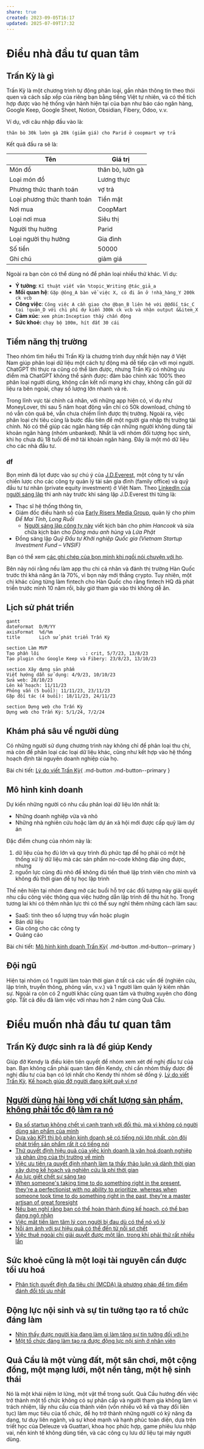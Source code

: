 ```yaml
---
share: true
created: 2023-09-05T16:17
updated: 2025-07-09T17:32
---
```

# Điều nhà đầu tư quan tâm
## Trấn Kỳ là gì
Trấn Kỳ là một chương trình tự động phân loại, gắn nhãn thông tin theo thói quen và cách sắp xếp của riêng bạn bằng tiếng Việt tự nhiên, và có thể tích hợp được vào hệ thống vận hành hiện tại của bạn như báo cáo ngân hàng, Google Keep, Google Sheet, Notion, Obsidian, Fibery, Odoo, v.v.

Ví dụ, với câu nhập đầu vào là:

```
thăn bò 30k lườn gà 20k (giảm giá) cho Parid ở coopmart vợ trả
```

Kết quả đầu ra sẽ là:

| Tên                         | Giá trị          |
| --------------------------- | ---------------- |
| Món đồ                      | thăn bò, lườn gà |
| Loại món đồ                 | Lương thực       |
| Phương thức thanh toán      | vợ trả           |
| Loại phương thức thanh toán | Tiền mặt         |
| Nơi mua                     | CoopMart         |
| Loại nơi mua                | Siêu thị         |
| Người thụ hưởng             | Parid            |
| Loại người thụ hưởng        | Gia đình         |
| Số tiền                     | 50000            |
| Ghi chú                     | giảm giá         |

Ngoài ra bạn còn có thể dùng nó để phân loại nhiều thứ khác. Ví dụ:
- **Ý tưởng**: `Kĩ thuật viết văn %topic_Writing @tác_giả_a`
- **Mối quan hệ**: `Gặp @ông_A bàn về việc X, có đi ăn ở !nhà_hàng_Y 200k ck vcb`
- **Công việc**: `Công việc A cần giao cho @bạn_B liên hệ với @@đối_tác_C tại !quán_D với chi phí dự kiến 300k ck vcb và nhận output &&item_X`
- **Cảm xúc**: `xem phim:Inception thấy chấn động`
- **Sức khoẻ:** `chạy bộ 100m, hít đất 30 cái`

## Tiềm năng thị trường
Theo nhóm tìm hiểu thì Trấn Kỳ là chương trình duy nhất hiện nay ở Việt Nam giúp phân loại dữ liệu một cách tự động mà dễ tiếp cận với mọi người. ChatGPT thì thực ra cũng có thể làm được, nhưng Trấn Kỳ có những ưu điểm mà ChatGPT không thể sánh được: đảm bảo chính xác 100% theo phân loại người dùng, không cần kết nối mạng khi chạy, không cần gửi dữ liệu ra bên ngoài, chạy số lượng lớn nhanh và rẻ.

Trong lĩnh vực tài chính cá nhân, với những app hiện có, ví dụ như MoneyLover, thì sau 5 năm hoạt động vẫn chỉ có 50k download, chứng tỏ nó vẫn còn quá bé, vẫn chưa chiếm lĩnh được thị trường. Ngoài ra, việc phân loại chi tiêu cũng là bước đầu tiên để một người gia nhập thị trường tài chính. Nó có thể giúp các ngân hàng tiếp cận những người không dùng tài khoản ngân hàng (nhóm unbanked). Nhất là với nhóm đối tượng học sinh, khi họ chưa đủ 18 tuổi để mở tài khoản ngân hàng. Đây là một mỏ dữ liệu cho các nhà đầu tư.

### df
Bọn mình đã lọt được vào sự chú ý của [J.D.Everest](https://www.jdeverest.com/), một công ty tư vấn chiến lược cho các công ty quản lý tài sản gia đình (family office) và quỹ đầu tư tư nhân (private equity investment) ở Việt Nam. Theo [LinkedIn của người sáng lập](https://www.linkedin.com/in/swimano/) thì anh này trước khi sáng lập J.D.Everest thì từng là:
- Thạc sĩ hệ thống thông tin,
- Giám đốc điều hành số của [Early Risers Media Group](https://tuoitre.vn/early-risers-ke-hoach-dua-phim-viet-ra-the-gioi-20220424113728409.htm "Early Risers và kế hoạch đưa phim Việt ra thế giới - Tuổi Trẻ Online"), quản lý cho phim *Để Mai Tính*, *Long Ruồi*
    - [Người sáng lập công ty này](https://tuoitre.vn/vy-vincent-ngo---nguoi-tram-lang-271245.htm) viết kịch bản cho phim *Hancook* và sửa chữa kịch bản cho *Dòng máu anh hùng* và *Lửa Phật*
- Đồng sáng lập *Quỹ Đầu tư Khởi nghiệp Quốc gia (Vietnam Startup Investment Fund – VNSIF)*

Bạn có thể xem [các ghi chép của bọn mình khi ngồi nói chuyện với họ](./Nh%C3%A0%20%C4%91%E1%BA%A7u%20t%C6%B0/J.D.%20Everest.md).

Bên này nói rằng nếu làm app thu chi cá nhân và đánh thị trường Hàn Quốc trước thì khả năng ăn là 70%, vì bọn này mới thắng crypto. Tuy nhiên, một chị khác cũng từng làm fintech cho Hàn Quốc cho rằng fintech HQ đã phát triển trước mình 10 năm rồi, bây giờ tham gia vào thì không dễ ăn.

## Lịch sử phát triển
```mermaid
gantt
dateFormat  D/M/YY
axisFormat  %d/%m
title       Lịch sử phát triển Trấn Kỳ

section Làm MVP
Tạo phần lõi                 : crit, 5/7/23, 13/8/23
Tạo plugin cho Google Keep và Fibery: 23/8/23, 13/10/23

section Xây dựng sản phẩm
Viết hướng dẫn sử dụng: 4/9/23, 10/10/23
Sửa web: 28/10/23
Lên kế hoạch: 11/11/23
Phỏng vấn (5 buổi): 11/11/23, 23/11/23
Gặp đối tác (4 buổi): 18/11/23, 24/11/23

section Dựng web cho Trấn Kỳ
Dựng web cho Trấn Kỳ: 5/1/24, 7/2/24
```

## Khám phá sâu về người dùng
Có những người sử dụng chương trình này không chỉ để phân loại thu chi, mà còn để phân loại các loại dữ liệu khác, cũng như kết hợp vào hệ thống hoạch định tài nguyên doanh nghiệp của họ.

Bài chi tiết: [Lý do viết Trấn Kỳ](../../9%20Blog/L%C3%BD%20do%20vi%E1%BA%BFt%20Tr%E1%BA%A5n%20K%E1%BB%B3.md){ .md-button .md-button--primary }

## Mô hình kinh doanh
Dự kiến những người có nhu cầu phân loại dữ liệu lớn nhất là:
- Những doanh nghiệp vừa và nhỏ
- Những nhà nghiên cứu hoặc làm dự án xã hội mới được cấp quỹ làm dự án

Đặc điểm chung của nhóm này là:
1. dữ liệu của họ đủ lớn và quy trình đủ phức tạp để họ phải có một hệ thống xử lý dữ liệu mà các sản phẩm no-code không đáp ứng được, nhưng 
2. nguồn lực cũng đủ nhỏ để không đủ tiền thuê lập trình viên cho mình và không đủ thời gian để tự học lập trình

Thế nên hiện tại nhóm đang mở các buổi hỗ trợ các đối tượng này giải quyết nhu cầu công việc thông qua việc hướng dẫn lập trình để thu hút họ. Trong tương lai khi có thêm nhân lực thì có thể suy nghĩ thêm những cách làm sau:
- SaaS: tính theo số lượng truy vấn hoặc plugin
- Bán dữ liệu
- Gia công cho các công ty
- Quảng cáo

Bài chi tiết: [Mô hình kinh doanh Trấn Kỳ](../../9%20Blog/M%C3%B4%20h%C3%ACnh%20kinh%20doanh%20Tr%E1%BA%A5n%20K%E1%BB%B3.md){ .md-button .md-button--primary }

## Đội ngũ
Hiện tại nhóm có 1 người làm toàn thời gian ở tất cả các vấn đề (nghiên cứu, lập trình, truyền thông, phỏng vấn, v.v.) và 1 người làm quản lý kiêm nhân sự. Ngoài ra còn có 2 người khác cũng quan tâm và thường xuyên cho đóng góp. Tất cả đều đã làm việc với nhau hơn 2 năm cùng Quả Cầu.

# Điều muốn nhà đầu tư quan tâm
## Trấn Kỳ được sinh ra là để giúp Kendy
Giúp đỡ Kendy là điều kiện tiên quyết để nhóm xem xét đề nghị đầu tư của bạn. Bạn không cần phải quan tâm đến Kendy, chỉ cần nhóm thấy được đề nghị đầu tư của bạn có lợi nhất cho Kendy thì nhóm sẽ đồng ý.
[Lý do viết Trấn Kỳ](../../9%20Blog/L%C3%BD%20do%20vi%E1%BA%BFt%20Tr%E1%BA%A5n%20K%E1%BB%B3.md), [Kế hoạch giúp đỡ người đang kiệt quệ vì nợ](K%E1%BA%BF%20ho%E1%BA%A1ch%20gi%C3%BAp%20%C4%91%E1%BB%A1%20ng%C6%B0%E1%BB%9Di%20%C4%91ang%20ki%E1%BB%87t%20qu%E1%BB%87%20v%C3%AC%20n%E1%BB%A3.md)

## [Người dùng hài lòng với chất lượng sản phẩm, không phải tốc độ làm ra nó](Ng%C6%B0%E1%BB%9Di%20d%C3%B9ng%20h%C3%A0i%20l%C3%B2ng%20v%E1%BB%9Bi%20ch%E1%BA%A5t%20l%C6%B0%E1%BB%A3ng%20s%E1%BA%A3n%20ph%E1%BA%A9m,%20kh%C3%B4ng%20ph%E1%BA%A3i%20t%E1%BB%91c%20%C4%91%E1%BB%99%20l%C3%A0m%20ra%20n%C3%B3.md) 
- [Đa số startup không chết vì cạnh tranh với đối thủ, mà vì không có người dùng sản phẩm của mình](%C4%90a%20s%E1%BB%91%20startup%20kh%C3%B4ng%20ch%E1%BA%BFt%20v%C3%AC%20c%E1%BA%A1nh%20tranh%20v%E1%BB%9Bi%20%C4%91%E1%BB%91i%20th%E1%BB%A7,%20m%C3%A0%20v%C3%AC%20kh%C3%B4ng%20c%C3%B3%20ng%C6%B0%E1%BB%9Di%20d%C3%B9ng%20s%E1%BA%A3n%20ph%E1%BA%A9m%20c%E1%BB%A7a%20m%C3%ACnh.md)
- [Dựa vào KPI thì bộ phận kinh doanh sẽ có tiếng nói lớn nhất, còn đội phát triển sản phẩm rất ít có tiếng nói](D%E1%BB%B1a%20v%C3%A0o%20KPI%20th%C3%AC%20b%E1%BB%99%20ph%E1%BA%ADn%20kinh%20doanh%20s%E1%BA%BD%20c%C3%B3%20ti%E1%BA%BFng%20n%C3%B3i%20l%E1%BB%9Bn%20nh%E1%BA%A5t,%20c%C3%B2n%20%C4%91%E1%BB%99i%20ph%C3%A1t%20tri%E1%BB%83n%20s%E1%BA%A3n%20ph%E1%BA%A9m%20r%E1%BA%A5t%20%C3%ADt%20c%C3%B3%20ti%E1%BA%BFng%20n%C3%B3i.md)
- [Thứ quyết định hiệu quả của việc kinh doanh là văn hoá doanh nghiệp và phản ứng của thị trường về mình](Th%E1%BB%A9%20quy%E1%BA%BFt%20%C4%91%E1%BB%8Bnh%20hi%E1%BB%87u%20qu%E1%BA%A3%20c%E1%BB%A7a%20vi%E1%BB%87c%20kinh%20doanh%20l%C3%A0%20v%C4%83n%20ho%C3%A1%20doanh%20nghi%E1%BB%87p%20v%C3%A0%20ph%E1%BA%A3n%20%E1%BB%A9ng%20c%E1%BB%A7a%20th%E1%BB%8B%20tr%C6%B0%E1%BB%9Dng%20v%E1%BB%81%20m%C3%ACnh.md)
- [Việc ưu tiên ra quyết định nhanh làm ta thấy thảo luận và dành thời gian xây dựng kế hoạch và nghiên cứu là phí thời gian](Vi%E1%BB%87c%20%C6%B0u%20ti%C3%AAn%20ra%20quy%E1%BA%BFt%20%C4%91%E1%BB%8Bnh%20nhanh%20l%C3%A0m%20ta%20th%E1%BA%A5y%20th%E1%BA%A3o%20lu%E1%BA%ADn%20v%C3%A0%20d%C3%A0nh%20th%E1%BB%9Di%20gian%20x%C3%A2y%20d%E1%BB%B1ng%20k%E1%BA%BF%20ho%E1%BA%A1ch%20v%C3%A0%20nghi%C3%AAn%20c%E1%BB%A9u%20l%C3%A0%20ph%C3%AD%20th%E1%BB%9Di%20gian.md)
- [Áp lực giết chết sự sáng tạo](../../../../../../%E2%9A%A1Hi%E1%BB%83u%20bi%E1%BA%BFt%20s%C3%A2u/T%C3%A2m%20l%C3%BD%20h%E1%BB%8Dc%20qu%E1%BA%A3n%20l%C3%BD%20v%C3%A0%20lao%20%C4%91%E1%BB%99ng/%C3%81p%20l%E1%BB%B1c%20gi%E1%BA%BFt%20ch%E1%BA%BFt%20s%E1%BB%B1%20s%C3%A1ng%20t%E1%BA%A1o.md)
- [When someone's taking time to do something right in the present, they're a perfectionist with no ability to prioritize, whereas when someone took time to do something right in the past, they're a master artisan of great foresight](../../../../../../%E2%9A%A1Hi%E1%BB%83u%20bi%E1%BA%BFt%20s%C3%A2u/T%C3%A2m%20l%C3%BD%20h%E1%BB%8Dc%20qu%E1%BA%A3n%20l%C3%BD%20v%C3%A0%20lao%20%C4%91%E1%BB%99ng/S%E1%BA%AFp%20x%E1%BA%BFp%20%C4%91%E1%BB%99%20%C6%B0u%20ti%C3%AAn/When%20someone's%20taking%20time%20to%20do%20something%20right%20in%20the%20present,%20they're%20a%20perfectionist%20with%20no%20ability%20to%20prioritize,%20whereas%20when%20someone%20took%20time%20to%20do%20something%20right%20in%20the%20past,%20they're%20a%20master%20artisan%20of%20great%20foresight.md)
- [Nếu bạn nghĩ rằng bạn có thể hoàn thành đúng kế hoạch, có thể bạn đang ngộ nhận](N%E1%BA%BFu%20b%E1%BA%A1n%20ngh%C4%A9%20r%E1%BA%B1ng%20b%E1%BA%A1n%20c%C3%B3%20th%E1%BB%83%20ho%C3%A0n%20th%C3%A0nh%20%C4%91%C3%BAng%20k%E1%BA%BF%20ho%E1%BA%A1ch,%20c%C3%B3%20th%E1%BB%83%20b%E1%BA%A1n%20%C4%91ang%20ng%E1%BB%99%20nh%E1%BA%ADn.md)
- [Việc mất tiền làm tâm lý con người bị đau dù có thể nó vô lý](../../../../../../%E2%9A%A1Hi%E1%BB%83u%20bi%E1%BA%BFt%20s%C3%A2u/Kinh%20t%E1%BA%BF/Kinh%20t%E1%BA%BF%20h%C3%A0ng%20ho%C3%A1.%20Ti%E1%BB%81n%20t%E1%BB%87/Kinh%20t%E1%BA%BF%20h%E1%BB%8Dc%20t%C3%A2m%20l%C3%BD/Vi%E1%BB%87c%20m%E1%BA%A5t%20ti%E1%BB%81n%20l%C3%A0m%20t%C3%A2m%20l%C3%BD%20con%20ng%C6%B0%E1%BB%9Di%20b%E1%BB%8B%20%C4%91au%20d%C3%B9%20c%C3%B3%20th%E1%BB%83%20n%C3%B3%20v%C3%B4%20l%C3%BD.md)
- [Nỗi ám ảnh với sự hiệu quả có thể đến từ nỗi sợ chết](../../../../../../%E2%9A%A1Hi%E1%BB%83u%20bi%E1%BA%BFt%20s%C3%A2u/T%C3%A2m%20l%C3%BD%20h%E1%BB%8Dc%20qu%E1%BA%A3n%20l%C3%BD%20v%C3%A0%20lao%20%C4%91%E1%BB%99ng/T%E1%BB%91i%20%C6%B0u%20ho%C3%A1/N%E1%BB%97i%20%C3%A1m%20%E1%BA%A3nh%20v%E1%BB%9Bi%20s%E1%BB%B1%20hi%E1%BB%87u%20qu%E1%BA%A3%20c%C3%B3%20th%E1%BB%83%20%C4%91%E1%BA%BFn%20t%E1%BB%AB%20n%E1%BB%97i%20s%E1%BB%A3%20ch%E1%BA%BFt.md)
- [Việc thuê ngoài chỉ giải quyết được một lần, trong khi phải thử rất nhiều lần](Vi%E1%BB%87c%20thu%C3%AA%20ngo%C3%A0i%20ch%E1%BB%89%20gi%E1%BA%A3i%20quy%E1%BA%BFt%20%C4%91%C6%B0%E1%BB%A3c%20m%E1%BB%99t%20l%E1%BA%A7n,%20trong%20khi%20ph%E1%BA%A3i%20th%E1%BB%AD%20r%E1%BA%A5t%20nhi%E1%BB%81u%20l%E1%BA%A7n.md)
## Sức khoẻ cũng là một loại tài nguyên cần được tối ưu hoá
- [Phân tích quyết định đa tiêu chí (MCDA) là phương pháp để tìm điểm đánh đổi tối ưu nhất](Ph%C3%A2n%20t%C3%ADch%20quy%E1%BA%BFt%20%C4%91%E1%BB%8Bnh%20%C4%91a%20ti%C3%AAu%20ch%C3%AD%20(MCDA)%20l%C3%A0%20ph%C6%B0%C6%A1ng%20ph%C3%A1p%20%C4%91%E1%BB%83%20t%C3%ACm%20%C4%91i%E1%BB%83m%20%C4%91%C3%A1nh%20%C4%91%E1%BB%95i%20t%E1%BB%91i%20%C6%B0u%20nh%E1%BA%A5t.md) 

## Động lực nội sinh và sự tin tưởng tạo ra tổ chức đáng làm
- [Nhìn thấy được người kia đang làm gì làm tăng sự tin tưởng đối với họ](Nh%C3%ACn%20th%E1%BA%A5y%20%C4%91%C6%B0%E1%BB%A3c%20ng%C6%B0%E1%BB%9Di%20kia%20%C4%91ang%20l%C3%A0m%20g%C3%AC%20l%C3%A0m%20t%C4%83ng%20s%E1%BB%B1%20tin%20t%C6%B0%E1%BB%9Fng%20%C4%91%E1%BB%91i%20v%E1%BB%9Bi%20h%E1%BB%8D.md)
- [Một tổ chức đáng làm tạo ra được động lực nội sinh ở nhân viên](../../../../../../%E2%9A%A1Hi%E1%BB%83u%20bi%E1%BA%BFt%20s%C3%A2u/T%C3%A2m%20l%C3%BD%20h%E1%BB%8Dc%20qu%E1%BA%A3n%20l%C3%BD%20v%C3%A0%20lao%20%C4%91%E1%BB%99ng/K%E1%BB%B9%20n%C4%83ng,%20%C4%91%E1%BB%99ng%20l%E1%BB%B1c/M%E1%BB%99t%20t%E1%BB%95%20ch%E1%BB%A9c%20%C4%91%C3%A1ng%20l%C3%A0m%20t%E1%BA%A1o%20ra%20%C4%91%C6%B0%E1%BB%A3c%20%C4%91%E1%BB%99ng%20l%E1%BB%B1c%20n%E1%BB%99i%20sinh%20%E1%BB%9F%20nh%C3%A2n%20vi%C3%AAn.md)

## Quả Cầu là một vùng đất, một sân chơi, một cộng đồng, một mạng lưới, một nền tảng, một hệ sinh thái
Nó là một khái niệm lơ lửng, một vật thể trong suốt. Quả Cầu hướng đến việc trở thành một tổ chức không có sự phân cấp và người tham gia không làm vì trách nhiệm, lấy nhu cầu của thành viên (vốn nhiều vô kể và thay đổi liên tục) làm mục tiêu của tổ chức, để họ trở thành những người có kỹ năng đa dạng, tư duy liên ngành, và sự khoẻ mạnh và hạnh phúc toàn diện, dựa trên triết học của Deleuze và Guattari, khoa học phức hợp, game phiêu lưu nhập vai, nền kinh tế không dùng tiền, và các công cụ lưu dữ liệu tại máy người dùng.
